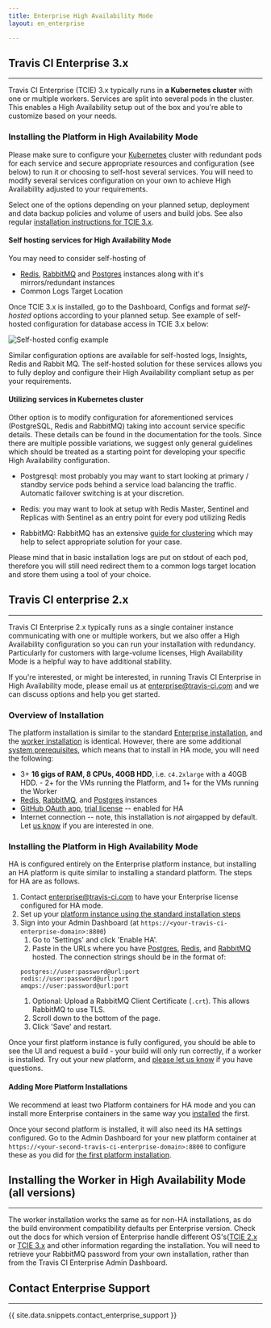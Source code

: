 ```yaml
---
title: Enterprise High Availability Mode
layout: en_enterprise

---
```


## Travis CI Enterprise 3.x
---------------------------

Travis CI Enterprise (TCIE) 3.x typically runs in **a Kubernetes cluster** with one or multiple workers. Services are split into several pods in the cluster. This enables a High Availability setup out of the box and you're able to customize based on your needs. 

### Installing the Platform in High Availability Mode

Please make sure to configure your [Kubernetes](https://kubernetes.io/) cluster with redundant pods for each service and secure appropriate resources and configuration (see below) to run it or choosing to self-host several services. You will need to modify several services configuration on your own to achieve High Availability adjusted to your requirements.

Select one of the options depending on your planned setup, deployment and data backup policies and volume of users and build jobs. See also regular [installation instructions for TCIE 3.x](/user/enterprise/tcie-3.x-setting-up-travis-ci-enterprise#1-setting-up-enterprise-platform).

#### Self hosting services for High Availability Mode 

You may need to consider self-hosting of

* [Redis](https://redis.io/), [RabbitMQ](https://www.rabbitmq.com/) and [Postgres](https://www.postgresql.org/) instances along with it's mirrors/redundant instances
* Common Logs Target Location

Once TCIE 3.x is installed, go to the Dashboard, Configs and format *self-hosted* options according to your planned setup. See example of self-hosted configuration for database access in TCIE 3.x below:

![Self-hosted config example](/images/tcie-3.x-self-hosted-db.png)

Similar configuration options are available for self-hosted logs, Insights, Redis and Rabbit MQ. The self-hosted solution for these services allows you to fully deploy and configure their High Availability compliant setup as per your requirements.

#### Utilizing services in Kubernetes cluster

Other option is to modify configuration for aforementioned services (PostgreSQL, Redis and RabbitMQ) taking into account service specific details. These details can be found in the documentation for the tools. Since there are multiple possible variations, we suggest only general guidelines which should be treated as a starting point for developing your specific High Availability configuration.

* Postgresql: most probably you may want to start looking at primary / standby service pods behind a service load balancing the traffic. Automatic failover switching is at your discretion.

* Redis: you may want to look at setup with Redis Master, Sentinel and Replicas with Sentinel as an entry point for every pod utilizing Redis

* RabbitMQ: RabbitMQ has an extensive [guide for clustering](https://www.rabbitmq.com/clustering.html) which may help to select appropriate solution for your case.

Please mind that in basic installation logs are put on stdout of each pod, therefore you will still need redirect them to a common logs target location and store them using a tool of your choice.



## Travis CI enterprise 2.x 
---------------------------

Travis CI Enterprise 2.x typically runs as a single container instance communicating with one or multiple workers, but we also offer a High Availability configuration so you can run your installation with redundancy. Particularly for customers with large-volume licenses, High Availability Mode is a helpful way to have additional stability.

If you're interested, or might be interested, in running Travis CI Enterprise in High Availability mode, please email us at [enterprise@travis-ci.com](mailto:enterprise@travis-cicom?subject:HA%20Mode) and we can discuss options and help you get started.

### Overview of Installation

The platform installation is similar to the standard [Enterprise installation](/user/enterprise/setting-up-travis-ci-enterprise/#1-setting-up-enterprise-platform-virtual-machine), and the [worker installation](#installing-the-worker-in-high-availability-mode) is identical. However, there are some additional [system prerequisites](/user/enterprise/high-availability/), which means that to install in HA mode, you will need the following:
 * 3+ **16 gigs of RAM, 8 CPUs, 40GB HDD**, i.e. `c4.2xlarge` with a 40GB HDD. - 2+ for the VMs running the Platform, and 1+ for the VMs running the Worker
 * [Redis](https://redis.io/), [RabbitMQ](https://www.rabbitmq.com/),
and [Postgres](https://www.postgresql.org/) instances
 * [GitHub OAuth app](/user/enterprise/setting-up-travis-ci-enterprise/#prerequisites), [trial license](/user/enterprise/setting-up-travis-ci-enterprise/#prerequisites) -- enabled for HA
 * Internet connection -- note, this installation is _not_ airgapped by default. Let [us know](mailto:enterprise@travis-ci.com) if you are interested in one.

### Installing the Platform in High Availability Mode

HA is configured entirely on the Enterprise platform instance, but installing an HA platform is quite similar to installing a standard platform. The steps for HA are as follows.

1. Contact [enterprise@travis-ci.com](mailto:enterprise@travis-ci.com?subject=HA%20Installation) to have your Enterprise license configured for HA mode.
1. Set up your [platform instance using the standard installation steps](/user/enterprise/setting-up-travis-ci-enterprise/#1-setting-up-enterprise-platform-virtual-machine)
1. Sign into your Admin Dashboard (at `https://<your-travis-ci-enterprise-domain>:8800`)
   1. Go to 'Settings' and click 'Enable HA'.
   1. Paste in the URLs where you have [Postgres](https://www.postgresql.org/), [Redis](https://redis.io/), and [RabbitMQ](https://www.rabbitmq.com/) hosted. The connection strings should be in the format of:
   ```
   postgres://user:password@url:port
   redis://user:password@url:port
   amqps://user:password@url:port
   ```
   1. Optional: Upload a RabbitMQ Client Certificate (`.crt`). This allows RabbitMQ to use TLS.
   1. Scroll down to the bottom of the page.
   1. Click 'Save' and restart.

Once your first platform instance is fully configured, you should be able to see the UI and request a build - your build will only run correctly, if a worker is installed. Try out your new platform, and [please let us know](mailto:enterprise@travis-ci.com?subject=HA%20Troubleshooting) if you have questions.

#### Adding More Platform Installations

We recommend at least two Platform containers for HA mode and you can install more Enterprise containers in the same way you [installed](/user/enterprise/setting-up-travis-ci-enterprise/#1-setting-up-enterprise-platform-virtual-machine) the first.

Once your second platform is installed, it will also need its HA settings configured. Go to the Admin Dashboard for your new platform container at `https://<your-second-travis-ci-enterprise-domain>:8800` to configure these as you did for [the first platform installation](#installing-the-platform-in-high-availability-mode).



## Installing the Worker in High Availability Mode (all versions)
-----------------------------------------------------------------

The worker installation works the same as for non-HA installations, as do the build environment compatibility defaults per Enterprise version. Check out the docs for which version of Enterprise handle different OS's([TCIE 2.x](/user/enterprise/setting-up-travis-ci-enterprise/#2-setting-up-the-enterprise-worker-virtual-machine) or [TCIE 3.x](/user/enterprise/tcie-3.x-setting-up-travis-ci-enterprise#2-setting-up-the-enterprise-worker-virtual-machine) and other information regarding the installation. You will need to retrieve your RabbitMQ password from your own installation, rather than from the Travis CI Enterprise Admin Dashboard.

## Contact Enterprise Support
-----------------------------

{{ site.data.snippets.contact_enterprise_support }}

